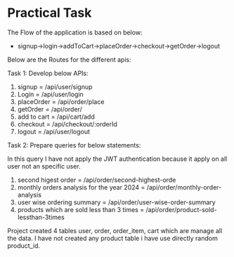 # Practical Task

The Flow of the application is based on below:

* signup->login->addToCart->placeOrder->checkout->getOrder->logout

Below are the Routes for the different apis:

Task 1: Develop below APIs:

1. signup = /api/user/signup
2. Login = /api/user/login
3. placeOrder = /api/order/place
4. getOrder = /api/order/
5. add to cart = /api/cart/add
6. checkout = /api/checkout/:orderId
7. logout = /api/user/logout


Task 2: Prepare queries for below statements:

In this query I have not apply the JWT authentication because it apply on all user not an specific user.

1. second higest order = /api/order/second-highest-orde
2. monthly orders analysis for the year 2024 = /api/order/monthly-order-analysis
3. user wise ordering summary = /api/order/user-wise-order-summary
4. products which are sold less than 3 times = /api/order/product-sold-lessthan-3times

Project created 4 tables user, order, order_item, cart which are manage all the data. I have not created any product table i have use directly random product_id.
